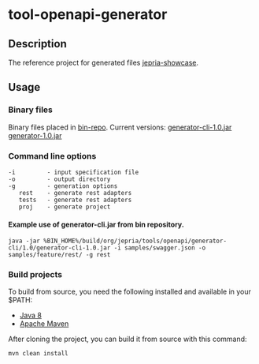 # tool-openapi-generator

## Description
The reference project for generated files [jepria-showcase](https://github.com/Jepria/jepria-showcase/tree/master/module/JepRiaShowcase).

## Usage
### Binary files
Binary files placed in [bin-repo](https://github.com/Jepria/bin-repo).
Current versions: 
  [generator-cli-1.0.jar](https://github.com/Jepria/bin-repo/blob/master/build/org/jepria/tools/openapi/generator-cli/1.0/generator-cli-1.0.jar)
  [generator-1.0.jar](https://github.com/Jepria/bin-repo/blob/master/build/org/jepria/tools/openapi/generator/1.0/generator-1.0.jar)
### Command line options
```
-i         - input specification file
-o         - output directory
-g         - generation options
   rest    - generate rest adapters
   tests   - generate rest adapters 
   proj    - generate project
```

#### Example use of generator-cli.jar from bin repository.
```
java -jar %BIN_HOME%/build/org/jepria/tools/openapi/generator-cli/1.0/generator-cli-1.0.jar -i samples/swagger.json -o samples/feature/rest/ -g rest
```
### Build projects
To build from source, you need the following installed and available in your $PATH:
* [Java 8](https://www.oracle.com/technetwork/java/index.html)
* [Apache Maven ](https://maven.apache.org/)

After cloning the project, you can build it from source with this command:
```sh
mvn clean install
```
